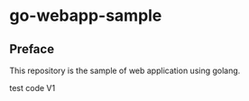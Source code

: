 # go-webapp-sample



## Preface
This repository is the sample of web application using golang.

test code V1

